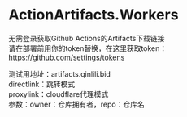 # ActionArtifacts.Workers
无需登录获取Github Actions的Artifacts下载链接  
请在部署前用你的token替换，在这里获取token：https://github.com/settings/tokens  

测试用地址：artifacts.qinlili.bid  
directlink：跳转模式  
proxylink：cloudflare代理模式  
参数：owner：仓库拥有者，repo：仓库名  
